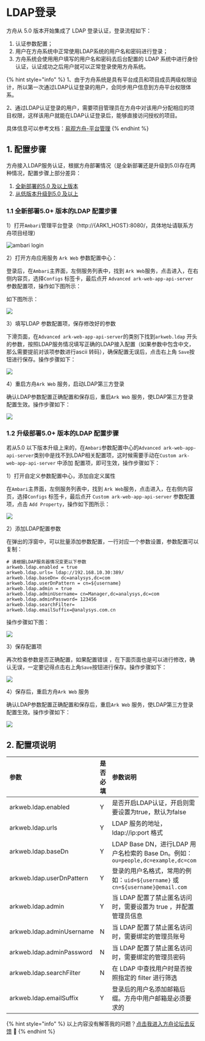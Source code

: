 # LDAP登录

方舟从 5.0 版本开始集成了 LDAP 登录认证，登录流程如下：

1. 认证参数配置；
2. 用户在方舟系统中正常使用LDAP系统的用户名和密码进行登录；
3. 方舟系统会使用用户填写的用户名和密码去后台配置的 LDAP 系统中进行身份认证，认证成功之后用户就可以正常登录使用方舟系统。

{% hint style="info" %}
1、由于方舟系统是具有平台成员和项目成员两级权限设计，所以第一次通过LDAP认证登录的用户，会同步用户信息到方舟平台权限体系。

2、通过LDAP认证登录的用户，需要项目管理员在方舟中对该用户分配相应的项目权限，这样该用户就能在LDAP认证登录后，能够直接访问授权的项目。

具体信息可以参考文档：[易观方舟-平台管理](../../features/enterprise-management/)
{% endhint %}

## 1. 配置步骤

方舟接入LDAP服务认证，根据方舟部署情况（是全新部署还是升级到5.0\)存在两种情况，配置步骤上部分差异：

1. [全新部署的5.0 及以上版本](ldap.md#11-quan-xin-bu-shu-5-0-ban-ben-de-ldap-pei-zhi-bu-zhou)
2. [从低版本升级到5.0 及以上](ldap.md#12-sheng-ji-bu-shu-5-0-ban-ben-de-ldap-pei-zhi-bu-zhou)

### 1.1 全新部署5.0+ 版本的LDAP 配置步骤

1）打开`Ambari`管理平台登录（http://{ARK1\_HOST}:8080/，具体地址请联系方舟项目经理）

![ambari login](../../.gitbook/assets/image%20%28380%29.png)

2）打开方舟应用服务 `Ark Web` 参数配置中心：

登录后，在`Ambari`主界面，左侧服务列表中，找到 `Ark Web`服务，点击进入，在右侧内容页，选择`Configs` 标签卡，最后点开 `Advanced ark-web-app-api-server` 参数配置项，操作如下图所示：

如下图所示：

![](../../.gitbook/assets/image%20%28367%29.png)

3）填写LDAP 参数配置项，保存修改好的参数

下滑页面，在`Advanced ark-web-app-api-server`的类别下找到`arkweb.ldap` 开头的参数，按照LDAP服务情况填写正确的LDAP接入配置（如果参数中包含中文，那么需要提前对该项参数进行ascii 转码），确保配置无误后，点击右上角 `Save`按钮进行保存。操作步骤如下：

![](../../.gitbook/assets/image%20%28362%29.png)

4）重启方舟`Ark Web` 服务，启动LDAP第三方登录

确认LDAP参数配置正确配置和保存后，重启`Ark Web` 服务，使LDAP第三方登录配置生效。操作步骤如下：

![](../../.gitbook/assets/image%20%28381%29.png)

### 1.2 升级部署5.0+ 版本的LDAP 配置步骤

若从5.0 以下版本升级上来的，在`Ambari`参数配置中心的`Advanced ark-web-app-api-server`类别中是找不到LDAP相关配置项，这时候需要手动在`Custom ark-web-app-api-server` 中添加 配置项，即可生效，操作步骤如下：

1）打开自定义参数配置中心，添加自定义属性

在`Ambari`主界面，左侧服务列表中，找到 `Ark Web`服务，点击进入，在右侧内容页，选择`Configs` 标签卡，最后点开 `Custom ark-web-app-api-server` 参数配置项，点击 `Add Property`，操作如下图所示：

![](../../.gitbook/assets/image%20%28366%29.png)

2）添加LDAP配置参数

在弹出的浮窗中，可以批量添加参数配置，一行对应一个参数设置，参数配置可以复制：

```text
# 请根据LDAP服务器情况变更以下参数
arkweb.ldap.enabled = true
arkweb.ldap.urls= ldap://192.168.10.30:389/
arkweb.ldap.baseDn= dc=analysys,dc=com
arkweb.ldap.userDnPattern = cn=${username}
arkweb.ldap.admin = true
arkweb.ldap.adminUsername= cn=Manager,dc=analysys,dc=com
arkweb.ldap.adminPassword= 123456
arkweb.ldap.searchFilter=
arkweb.ldap.emailSuffix=@analysys.com.cn
```

操作步骤如下图：

![](../../.gitbook/assets/image%20%28371%29.png)

3）保存配置项

再次检查参数是否正确配置，如果配置错误 ，在下面页面也是可以进行修改，确认无误，一定要记得点击右上角`Save`按钮进行保存。操作步骤如下：

![](../../.gitbook/assets/image%20%28368%29.png)

4）保存后，重启方舟`Ark Web` 服务

确认LDAP参数配置正确配置和保存后，重启`Ark Web` 服务，使LDAP第三方登录配置生效。操作步骤如下：

![](../../.gitbook/assets/image%20%28375%29.png)

## 2. 配置项说明

| **参数** | 是否必填 | 参数说明 |
| :--- | :--- | :--- |
| arkweb.ldap.enabled | Y | 是否开启LDAP认证，开启则需要设置为true，默认为false |
| arkweb.ldap.urls | Y | LDAP 服务的地址，ldap://ip:port 格式 |
| arkweb.ldap.baseDn | Y | LDAP Base DN，进行LDAP 用户名检索的 Base Dn。例如：`ou=people,dc=example,dc=com` |
| arkweb.ldap.userDnPattern | Y | 登录的用户名格式，常用的例如：`uid=${username}` 或 `​cn=${username}@email.com` |
| arkweb.ldap.admin | Y | 当 LDAP 配置了禁止匿名访问时，需要设置为 true ，并配置管理员信息 |
| arkweb.ldap.adminUsername | N | 当 LDAP 配置了禁止匿名访问时，需要绑定的管理员账号 |
| arkweb.ldap.adminPassword | N | 当 LDAP 配置了禁止匿名访问时，需要绑定的管理员密码 |
| arkweb.ldap.searchFilter | N | 在 LDAP 中查找用户时是否按照指定的 filter 进行筛选 |
| arkweb.ldap.emailSuffix | Y | 登录后的用户名添加邮箱后缀。方舟中用户邮箱是必须要求的 |

{% hint style="info" %}
以上内容没有解答我的问题？[点击我进入方舟论坛去反馈](https://www.analysysdata.com/forum/index) 🚀
{% endhint %}

